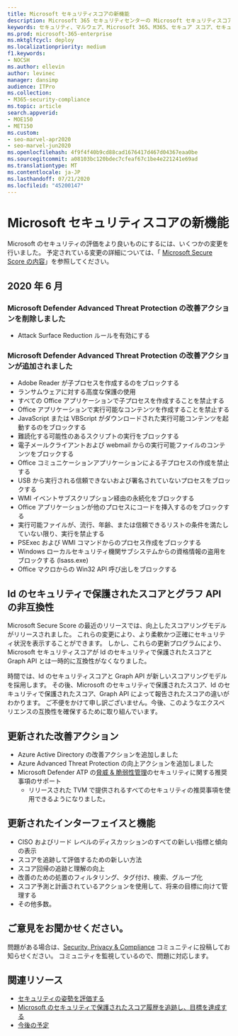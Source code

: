 ```yaml
---
title: Microsoft セキュリティスコアの新機能
description: Microsoft 365 セキュリティセンターの Microsoft セキュリティスコアに対して発生した新しい変更点について説明します。
keywords: セキュリティ、マルウェア、Microsoft 365、M365、セキュア スコア、セキュリティ センター、改善のための処置
ms.prod: microsoft-365-enterprise
ms.mktglfcycl: deploy
ms.localizationpriority: medium
f1.keywords:
- NOCSH
ms.author: ellevin
author: levinec
manager: dansimp
audience: ITPro
ms.collection:
- M365-security-compliance
ms.topic: article
search.appverid:
- MOE150
- MET150
ms.custom:
- seo-marvel-apr2020
- seo-marvel-jun2020
ms.openlocfilehash: 4f9f4f40b9cd88cad1676417d467d04367eaa0be
ms.sourcegitcommit: a08103bc120bdec7cfeaf67c1be4e221241e69ad
ms.translationtype: MT
ms.contentlocale: ja-JP
ms.lasthandoff: 07/21/2020
ms.locfileid: "45200147"
---
```

# <a name="whats-new-in-microsoft-secure-score"></a>Microsoft セキュリティスコアの新機能

Microsoft のセキュリティの評価をより良いものにするには、いくつかの変更を行いました。 予定されている変更の詳細については、「 [Microsoft Secure Score の内容](microsoft-secure-score-whats-coming.md)」を参照してください。

## <a name="june-2020"></a>2020 年 6 月

### <a name="removed-improvement-action-for-microsoft-defender-advanced-threat-protection"></a>Microsoft Defender Advanced Threat Protection の改善アクションを削除しました

* Attack Surface Reduction ルールを有効にする

### <a name="added-improvement-actions-for-microsoft-defender-advanced-threat-protection"></a>Microsoft Defender Advanced Threat Protection の改善アクションが追加されました

* Adobe Reader が子プロセスを作成するのをブロックする
* ランサムウェアに対する高度な保護の使用
* すべての Office アプリケーションで子プロセスを作成することを禁止する
* Office アプリケーションで実行可能なコンテンツを作成することを禁止する
* JavaScript または VBScript がダウンロードされた実行可能コンテンツを起動するのをブロックする
* 難読化する可能性のあるスクリプトの実行をブロックする
* 電子メールクライアントおよび webmail からの実行可能ファイルのコンテンツをブロックする
* Office コミュニケーションアプリケーションによる子プロセスの作成を禁止する
* USB から実行される信頼できないおよび署名されていないプロセスをブロックする
* WMI イベントサブスクリプション経由の永続化をブロックする
* Office アプリケーションが他のプロセスにコードを挿入するのをブロックする
* 実行可能ファイルが、流行、年齢、または信頼できるリストの条件を満たしていない限り、実行を禁止する
* PSExec および WMI コマンドからのプロセス作成をブロックする
* Windows ローカルセキュリティ機関サブシステムからの資格情報の盗用をブロックする (lsass.exe)
* Office マクロからの Win32 API 呼び出しをブロックする

## <a name="incompatibility-with-identity-secure-score-and-graph-api"></a>Id のセキュリティで保護されたスコアとグラフ API の非互換性

Microsoft Secure Score の最近のリリースでは、向上したスコアリングモデルがリリースされました。 これらの変更により、より柔軟かつ正確にセキュリティ状況を表示することができます。 しかし、これらの更新プログラムにより、Microsoft セキュリティスコアが Id のセキュリティで保護されたスコアと Graph API とは一時的に互換性がなくなりました。

時間では、Id のセキュリティスコアと Graph API が新しいスコアリングモデルを採用します。 その後、Microsoft のセキュリティで保護されたスコア、Id のセキュリティで保護されたスコア、Graph API によって報告されたスコアの違いがわかります。 ご不便をかけて申し訳ございません。今後、このようなエクスペリエンスの互換性を確保するために取り組んでいます。

## <a name="updated-improvement-actions"></a>更新された改善アクション

- Azure Active Directory の改善アクションを追加しました
- Azure Advanced Threat Protection の向上アクションを追加しました
- Microsoft Defender ATP の[脅威 & 脆弱性管理](https://docs.microsoft.com/windows/security/threat-protection/microsoft-defender-atp/next-gen-threat-and-vuln-mgt)のセキュリティに関する推奨事項のサポート
    - リリースされた TVM で提供されるすべてのセキュリティの推奨事項を使用できるようになりました。

## <a name="updated-interface-and-functionality"></a>更新されたインターフェイスと機能

* CISO およびリード レベルのディスカッションのすべての新しい指標と傾向の表示
* スコアを追跡して評価するための新しい方法
* スコア回帰の追跡と理解の向上
* 改善のための処置のフィルタリング、タグ付け、検索、グループ化
* スコア予測と計画されているアクションを使用して、将来の目標に向けて管理する
* その他多数。

## <a name="we-want-to-hear-from-you"></a>ご意見をお聞かせください。

問題がある場合は、[Security, Privacy & Compliance](https://techcommunity.microsoft.com/t5/Security-Privacy-Compliance/bd-p/security_privacy) コミュニティに投稿してお知らせください。 コミュニティを監視しているので、問題に対応します。

## <a name="related-resources"></a>関連リソース

- [セキュリティの姿勢を評価する](microsoft-secure-score-improvement-actions.md)
- [Microsoft のセキュリティで保護されたスコア履歴を追跡し、目標を達成する](microsoft-secure-score-history-metrics-trends.md)
- [今後の予定](microsoft-secure-score-whats-coming.md)
